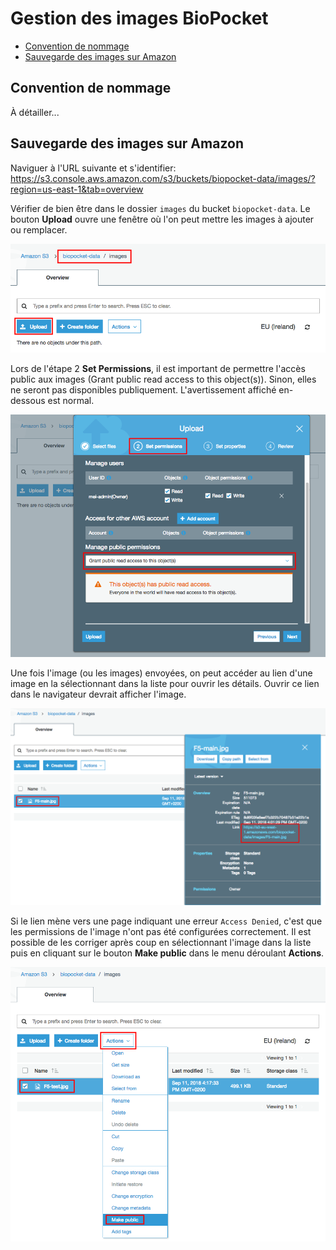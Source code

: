 # Gestion des images BioPocket

<!-- START doctoc generated TOC please keep comment here to allow auto update -->
<!-- DON'T EDIT THIS SECTION, INSTEAD RE-RUN doctoc TO UPDATE -->


- [Convention de nommage](#convention-de-nommage)
- [Sauvegarde des images sur Amazon](#sauvegarde-des-images-sur-amazon)

<!-- END doctoc generated TOC please keep comment here to allow auto update -->



## Convention de nommage

À détailler...



## Sauvegarde des images sur Amazon

Naviguer à l'URL suivante et s'identifier:
https://s3.console.aws.amazon.com/s3/buckets/biopocket-data/images/?region=us-east-1&tab=overview

Vérifier de bien être dans le dossier `images` du bucket `biopocket-data`.
Le bouton **Upload** ouvre une fenêtre où l'on peut mettre les images à ajouter ou remplacer.

![Images AWS S3 Bucket](images/images-bucket.png)

Lors de l'étape 2 **Set Permissions**, il est important de permettre l'accès public aux images (Grant public read access to this object(s)).
Sinon, elles ne seront pas disponibles publiquement.
L'avertissement affiché en-dessous est normal.

![Images Public Access](images/images-public-access.png)

Une fois l'image (ou les images) envoyées, on peut accéder au lien d'une image en la sélectionnant dans la liste pour ouvrir les détails.
Ouvrir ce lien dans le navigateur devrait afficher l'image.

![Images URL](images/images-url.png)

Si le lien mène vers une page indiquant une erreur `Access Denied`, c'est que les permissions de l'image n'ont pas été configurées correctement.
Il est possible de les corriger après coup en sélectionnant l'image dans la liste puis en cliquant sur le bouton **Make public** dans le menu déroulant **Actions**.

![Make an Image Public](images/images-make-public.png)
